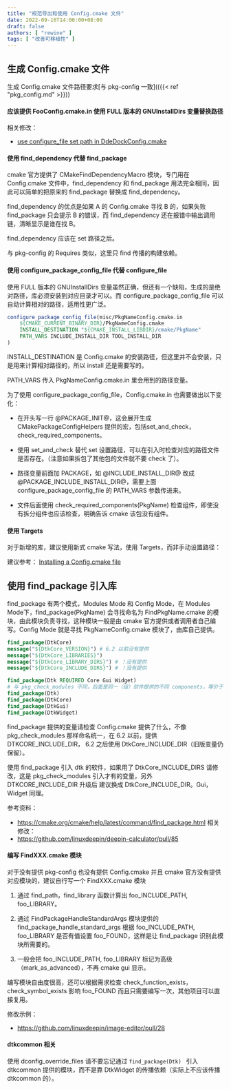```yaml
---
title: "规范导出和使用 Config.cmake 文件"
date: 2022-09-16T14:00:00+08:00
draft: false
authors: [ "rewine" ]
tags: [ "改善可移植性" ]
---
```

## 生成 Config.cmake 文件

生成 Config.cmake 文件路径要求[与 pkg-config 一致](({{< ref "pkg_config.md" >}}))

#### 应该提供 FooConfig.cmake.in 使用 FULL 版本的 GNUInstallDirs 变量替换路径

相关修改：
- [use configure_file set path in DdeDockConfig.cmake](https://github.com/linuxdeepin/dde-dock/pull/556/commits/6185843e8ed93c9d22f9921aeefcfa0e73f4f351)

#### 使用 find_dependency 代替 find_package

cmake 官方提供了 CMakeFindDependencyMacro 模块，专门用在  Config.cmake 文件中，find_dependency 和 find_package 用法完全相同，因此可以简单的把原来的 find_package 替换成 find_dependency。 

find_dependency 的优点是如果 A 的 Config.cmake 寻找 B 的，如果失败 find_package 只会提示 B 的错误，而 find_dependency 还在报错中输出调用链，清晰显示是谁在找 B。

find_dependency 应该在 set 路径之后。

与 pkg-config 的 Requires 类似，这里只 find 传播的构建依赖。


#### 使用 configure_package_config_file 代替 configure_file

使用 FULL 版本的 GNUInstallDirs 变量虽然正确，但还有一个缺陷，生成的是绝对路径，库必须安装到对应目录才可以。而 configure_package_config_file 可以自动计算相对的路径，适用性更广泛。

```cmake
configure_package_config_file(misc/PkgNameConfig.cmake.in
    ${CMAKE_CURRENT_BINARY_DIR}/PkgNameConfig.cmake
    INSTALL_DESTINATION "${CMAKE_INSTALL_LIBDIR}/cmake/PkgName"
    PATH_VARS INCLUDE_INSTALL_DIR TOOL_INSTALL_DIR
)
```

INSTALL_DESTINATION 是 Config.cmake 的安装路径，但这里并不会安装，只是用来计算相对路径的，所以 install 还是需要写的。

PATH_VARS 传入 PkgNameConfig.cmake.in 里会用到的路径变量。

为了使用 configure_package_config_file，Config.cmake.in 也需要做出以下变化：

- 在开头写一行 @PACKAGE_INIT@，这会展开生成 CMakePackageConfigHelpers 提供的宏，包括set_and_check，check_required_components。

- 使用 set_and_check 替代 set 设置路径，可以在引入时检查对应的路径文件是否存在。（注意如果拆包了其他包的文件就不要 check 了）。

- 路径变量前面加 PACKAGE，如 @INCLUDE_INSTALL_DIR@ 改成 @PACKAGE_INCLUDE_INSTALL_DIR@，需要上面 configure_package_config_file 的 PATH_VARS 参数传进来。

- 文件后面使用 check_required_components(PkgName) 检查组件，即使没有拆分组件也应该检查，明确告诉 cmake 该包没有组件。

#### 使用 Targets

对于新增的库，建议使用新式 cmake 写法，使用 Targets，而非手动设置路径：

建议参考： [Installing a Config.cmake file](https://www.f-ax.de/dev/2020/10/07/cmake-config-package.html)


## 使用 find_package 引入库

find_package 有两个模式，Modules Mode 和 Config Mode，在 Modules Mode下，find_package(PkgName) 会寻找命名为 FindPkgName.cmake 的模块，由此模块负责寻找，这种模块一般是由 cmake 官方提供或者调用者自己编写。Config Mode 就是寻找 PkgNameConfig.cmake 模块了，由库自己提供。

```cmake
find_package(DtkCore)
message("${DtkCore_VERSION}") # 6.2 以前没有提供
message("${DtkCore_LIBRARIES}")
message("${DtkCore_LIBRARY_DIRS}") # ！没有提供
message("${DtkCore_INCLUDE_DIRS}") # ！没有提供

find_package(Dtk REQUIRED Core Gui Widget)
# 与 pkg_check_modules 不同，后面是同一（组）软件提供的不同 components，等价于：
find_package(Dtk)
find_package(DtkCore)
find_package(DtkGui)
find_package(DtkWidget)
```

find_package 提供的变量请检查 Config.cmake 提供了什么，不像 pkg_check_modules 那样命名统一，在 6.2 以前，提供 DTKCORE_INCLUDE_DIR， 6.2 之后使用 DtkCore_INCLUDE_DIR（旧版变量仍保留）。

使用 find_package 引入 dtk 的软件，如果用了 DtkCore_INCLUDE_DIRS 请修改，这是 pkg_check_modules 引入才有的变量，另外 DTKCORE_INCLUDE_DIR 升级后 建议换成 DtkCore_INCLUDE_DIR。Gui，Widget 同理。

参考资料：
- https://cmake.org/cmake/help/latest/command/find_package.html
相关修改：
- https://github.com/linuxdeepin/deepin-calculator/pull/85

#### 编写 FindXXX.cmake 模块

对于没有提供 pkg-config 也没有提供 Config.cmake 并且 cmake 官方没有提供对应模块的，建议自行写一个 FindXXX.cmake 模块

1. 通过 find_path，find_library 函数计算出 foo_INCLUDE_PATH, foo_LIBRARY。

2. 通过 FindPackageHandleStandardArgs 模块提供的 find_package_handle_standard_args 根据 foo_INCLUDE_PATH, foo_LIBRARY 是否有值设置 foo_FOUND，这样是让 find_package 识别此模块所需要的。

3. 一般会把 foo_INCLUDE_PATH, foo_LIBRARY 标记为高级（mark_as_advanced），不再 cmake gui 显示。

编写模块自由度很高，还可以根据需求检查 check_function_exists，check_symbol_exists 影响 foo_FOUND 而且只需要编写一次，其他项目可以直接复用。

修改示例：
 - https://github.com/linuxdeepin/image-editor/pull/28

#### dtkcommon 相关

使用 dconfig_override_files 请不要忘记通过 `find_package(Dtk)
` 引入 dtkcommon 提供的模块，而不是靠 DtkWidget 的传播依赖（实际上不应该传播 dtkcommon 的）。